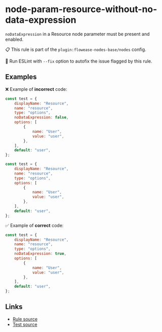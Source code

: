 [//]: # "File generated from a template. Do not edit this file directly."

# node-param-resource-without-no-data-expression

`noDataExpression` in a Resource node parameter must be present and enabled.

📋 This rule is part of the `plugin:flowease-nodes-base/nodes` config.

🔧 Run ESLint with `--fix` option to autofix the issue flagged by this rule.

## Examples

❌ Example of **incorrect** code:

```js
const test = {
	displayName: "Resource",
	name: "resource",
	type: "options",
	noDataExpression: false,
	options: [
		{
			name: "User",
			value: "user",
		},
	],
	default: "user",
};

const test = {
	displayName: "Resource",
	name: "resource",
	type: "options",
	options: [
		{
			name: "User",
			value: "user",
		},
	],
	default: "user",
};
```

✅ Example of **correct** code:

```js
const test = {
	displayName: "Resource",
	name: "resource",
	type: "options",
	noDataExpression: true,
	options: [
		{
			name: "User",
			value: "user",
		},
	],
	default: "user",
};
```

## Links

- [Rule source](../../lib/rules/node-param-resource-without-no-data-expression.ts)
- [Test source](../../tests/node-param-resource-without-no-data-expression.test.ts)

